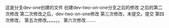这是分支dev-one创建的文件
创建dev-two-on-one分支之后的修改
之后的第二次修改
第二次修改之后，dev-two-on-one修改
第三次修改，未提交。提交
第四次修改，
第五次修改。。。。。。
第六次修改........
